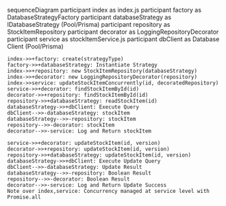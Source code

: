 <!-- mermaid -->

sequenceDiagram
    participant index as index.js
    participant factory as DatabaseStrategyFactory
    participant databaseStrategy as IDatabaseStrategy (Pool/Prisma)
    participant repository as StockItemRepository
    participant decorator as LoggingRepositoryDecorator
    participant service as stockItemService.js
    participant dbClient as Database Client (Pool/Prisma)

    index->>+factory: create(strategyType)
    factory->>+databaseStrategy: Instantiate Strategy
    index->>+repository: new StockItemRepository(databaseStrategy)
    index->>+decorator: new LoggingRepositoryDecorator(repository)
    index->>service: updateStockItemConcurrently(id, decoratedRepository)
    service->>+decorator: findStockItemById(id)
    decorator->>+repository: findStockItemById(id)
    repository->>+databaseStrategy: readStockItem(id)
    databaseStrategy->>+dbClient: Execute Query
    dbClient-->>-databaseStrategy: stockItem
    databaseStrategy-->>-repository: stockItem
    repository-->>-decorator: stockItem
    decorator-->>-service: Log and Return stockItem

    service->>+decorator: updateStockItem(id, version)
    decorator->>+repository: updateStockItem(id, version)
    repository->>+databaseStrategy: updateStockItem(id, version)
    databaseStrategy->>+dbClient: Execute Update Query
    dbClient-->>-databaseStrategy: Update Result
    databaseStrategy-->>-repository: Boolean Result
    repository-->>-decorator: Boolean Result
    decorator-->>-service: Log and Return Update Success
    Note over index,service: Concurrency managed at service level with Promise.all
